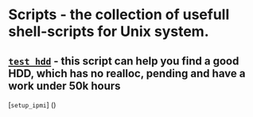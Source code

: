 # Scripts - the collection of usefull shell-scripts for Unix system.

[`test_hdd`](https://github.com/kirillmsc/Scripts/blob/master/test_hdd.sh) - this script can help you find a good HDD, which has no realloc, pending and have a work under 50k hours
----------
[`setup_ipmi`] ()